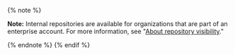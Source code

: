 
{% note %}

**Note:** Internal repositories are available for organizations that are part of an enterprise account. For more information, see "[About repository visibility](/github/creating-cloning-and-archiving-repositories/about-repository-visibility)."

{% endnote %}
{% endif %}
